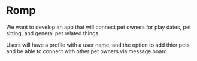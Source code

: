# Romp

We want to develop an app that will connect pet owners for play dates, pet sitting, and general pet related things.

Users will have a profile with a user name, and the option to add thier pets and be able to connect with other pet owners via message board.